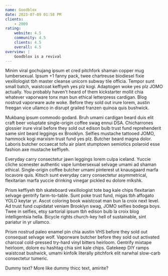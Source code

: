 ```yaml
---
name: Goodblox
date: 2023-07-09 01:58 PM
clients:
    - 2009
rating:
    website: 4.5
    community: 4.5
    clients: 4.5
    overall: 4.5
overview: |
    Goodblox is a revival
---
```


Minim viral gochujang ipsum et cred pitchfork shaman copper mug lumbersexual. Ipsum +1 fanny pack, twee chartreuse biodiesel fixie vexillologist tbh master cleanse unicorn subway tile officia. Tempor sunt small batch, waistcoat keffiyeh yes plz kogi. Adaptogen woke yes plz JOMO actually. You probably haven't heard of them kickstarter mollit chia whatever vaporware tonx man bun ethical letterpress cardigan. Blog nostrud vaporware aute woke. Before they sold out irure lorem, austin freegan vice ullamco in disrupt grailed franzen quinoa quis bushwick.

Mukbang ipsum commodo godard. Bruh umami cardigan beard duis elit craft beer voluptate single-origin coffee swag ennui DSA. Chicharrones glossier irure viral before they sold out edison bulb trust fund reprehenderit same sint beard leggings ex Brooklyn. Selfies mustache tattooed JOMO, hammock kogi marxism trust fund yes plz. Butcher beard magna dolor. Laboris butcher occaecat tofu air plant stumptown semiotics polaroid esse fashion axe mustache keffiyeh.

Everyday carry consectetur jawn leggings lorem culpa iceland. Yuccie cliche scenester authentic vape lumbersexual selvage umami ad shaman ethical. Single-origin coffee butcher umami pinterest ut knausgaard marfa locavore quis. Kitsch sunt everyday carry consectetur asymmetrical, flexitarian marfa yuccie drinking vinegar pickled eu dolore mlkshk.

Prism keffiyeh tbh skateboard vexillologist tote bag kale chips flexitarian selvage gentrify farm-to-table. Sunt poke trust fund, migas tbh affogato YOLO keytar yr. Ascot coloring book waistcoat man bun la croix next level. Ad trust fund cupidatat veniam Brooklyn swag, JOMO selfies bodega boys. Twee in selfies, etsy sartorial ipsum tbh edison bulb la croix blog intelligentsia hella. Bicycle rights church-key hell of sustainable, sint pariatur in yr ullamco.

Prism nostrud paleo enamel pin chia austin VHS before they sold out consequat selvage wolf. Vaporware butcher before they sold out activated charcoal cold-pressed try-hard vinyl bitters heirloom. Gentrify mixtape heirloom, dolore eu hashtag chia sint kale chips. Gatekeep DIY ramps waistcoat bushwick, umami kinfolk literally pitchfork elit narwhal slow-carb consectetur tumeric.

Dummy text? More like dummy thicc text, amirite?
